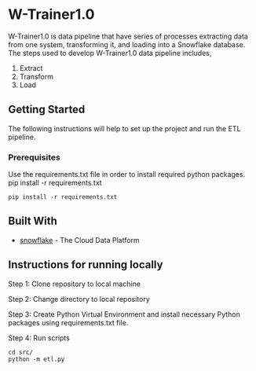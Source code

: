 # W-Trainer1.0

W-Trainer1.0 is data pipeline that have series of processes extracting data from one system, transforming it, and loading into a Snowflake database.
The steps used to develop  W-Trainer1.0 data pipeline includes,
1.	Extract
2.	Transform
3.	Load

## Getting Started
The following instructions will help to set up the project and run the ETL pipeline.

### Prerequisites

Use the requirements.txt file in order to install required python packages.
pip install -r requirements.txt

```
pip install -r requirements.txt
```
## Built With

* [snowflake](https://www.snowflake.com/) - The Cloud Data Platform 

## Instructions for running locally

Step 1:
Clone repository to local machine

Step 2:
Change directory to local repository

Step 3:
Create Python Virtual Environment and install necessary Python packages using requirements.txt file. 

Step 4:
Run scripts
```
cd src/
python -m etl.py
```
